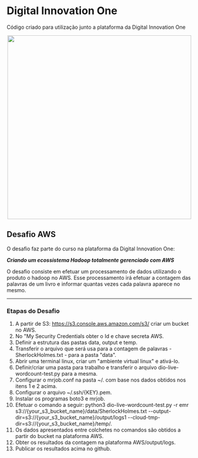# Digital Innovation One

Código criado para utilização junto a plataforma da Digital Innovation One

<p align="center"><img src="./DIO.png" width="500"></p>

## Desafio AWS

O desafio faz parte do curso na plataforma da Digital Innovation One:

__*Criando um ecossistema Hadoop totalmente gerenciado com AWS*__

O desafio consiste em efetuar um processamento de dados utilizando o produto o hadoop no AWS. Esse processamento irá efetuar a contagem das palavras de um livro e informar quantas vezes cada palavra aparece no mesmo.

---

### Etapas do Desafio

1. A partir de S3: https://s3.console.aws.amazon.com/s3/ criar um bucket no AWS.
2. No "My Security Credentials obter o Id e chave secreta AWS.
3. Definir a estrutura das pastas data, output  e temp.
4. Transferir o arquivo que será usa para a contagem de palavras - SherlockHolmes.txt - para a pasta "data".
5. Abrir uma terminal linux, criar um "ambiente virtual linux" e ativá-lo. 
6. Definir/criar uma pasta para trabalho e transferir o arquivo dio-live-wordcount-test.py para a mesma.
7. Configurar o mrjob.conf na pasta ~/.  com base nos dados obtidos nos itens 1 e 2 acima.
8. Configurar o arquivo ~/.ssh/{KEY}.pem.
9. Instalar os programas boto3 e mrjob.
10. Efetuar o comando a seguir: python3 dio-live-wordcount-test.py -r emr s3://{your_s3_bucket_name}/data/SherlockHolmes.txt --output-dir=s3://{your_s3_bucket_name}/output/logs1 --cloud-tmp-dir=s3://{your_s3_bucket_name}/temp/.
11. Os dados apresentados entre colchetes no comandos são obtidos a partir do bucket na plataforma AWS.
12. Obter os resultados da contagem na plataforma AWS/output/logs.
13. Publicar os resultados acima no github.